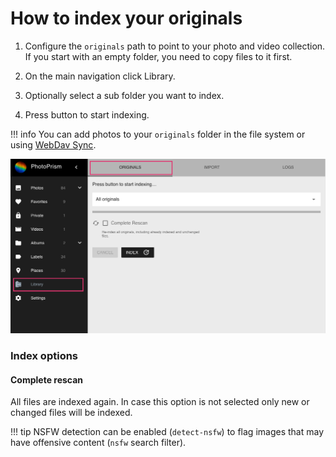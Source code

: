 # How to index your originals #

1. Configure the `originals` path to point to your photo and video collection.
   If you start with an empty folder, you need to copy files to it first.

2. On the main navigation click Library.

3. Optionally select a sub folder you want to index.

4. Press button to start indexing.

!!! info
    You can add photos to your `originals` folder in the file system or using [WebDav Sync](webdav.md).


![Screenshot](img/index.png)

### Index options ###
#### Complete rescan ####
All files are indexed again.
In case this option is not selected only new or changed files will be indexed.

!!! tip 
    NSFW detection can be enabled (`detect-nsfw`) to flag images that may have offensive content (`nsfw` search filter).
   

